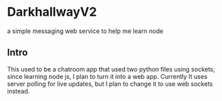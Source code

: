 # DarkhallwayV2
a simple messaging web service to help me learn node
## Intro
This used to be a chatroom app that used two python files using sockets; since learning node js, I plan to turn it into a web app.
Currently It uses server polling for live updates, but I plan to change it to use web sockets instead.
